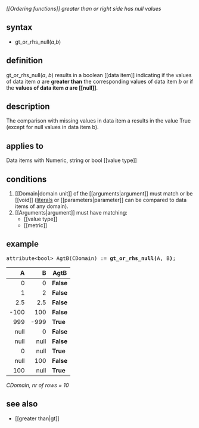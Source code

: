 *[[Ordering functions]] greater than or right side has null values*

## syntax

- gt_or_rhs_null(*a*,*b*)

## definition

gt_or_rhs_null(*a*, *b*) results in a boolean [[data item]] indicating if the values of data item *a* are **greater than** the corresponding values of data item *b* or if the **values of data item *a* are [[null]]**.

## description

The comparison with missing values in data item a results in the value True (except for null values in data item b).

## applies to

Data items with Numeric, string or bool [[value type]]

## conditions

1. [[Domain|domain unit]] of the [[arguments|argument]] must match or be [[void]] ([literals](https://en.wikipedia.org/wiki/Literal_(computer_programming))
or [[parameters|parameter]] can be compared to data items of any domain).
2. [[Arguments|argument]] must have matching:
    - [[value type]]
    - [[metric]]

## example

<pre>
attribute&lt;bool&gt; AgtB(CDomain) := <B>gt_or_rhs_null(</B>A, B<B>)</B>;
</pre>

| A    | B    | **AgtB**  |
|-----:|-----:|-----------|
| 0    | 0    | **False** |
| 1    | 2    | **False** |
| 2.5  | 2.5  | **False** |
| -100 | 100  | **False** |
| 999  | -999 | **True**  |
| null | 0    | **False** |
| null | null | **False** |
| 0    | null | **True**  |
| null | 100  | **False** |
| 100  | null | **True**  |

<em>CDomain, nr of rows = 10</em>

## see also

 - [[greater than|gt]]